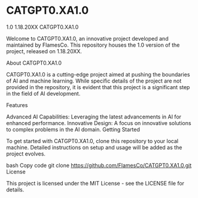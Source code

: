 # CATGPT0.XA1.0
1.0 1.18.20XX
CATGPT0.XA1.0

Welcome to CATGPT0.XA1.0, an innovative project developed and maintained by FlamesCo. This repository houses the 1.0 version of the project, released on 1.18.20XX.

About CATGPT0.XA1.0

CATGPT0.XA1.0 is a cutting-edge project aimed at pushing the boundaries of AI and machine learning. While specific details of the project are not provided in the repository, it is evident that this project is a significant step in the field of AI development.

Features

Advanced AI Capabilities: Leveraging the latest advancements in AI for enhanced performance.
Innovative Design: A focus on innovative solutions to complex problems in the AI domain.
Getting Started

To get started with CATGPT0.XA1.0, clone this repository to your local machine. Detailed instructions on setup and usage will be added as the project evolves.

bash
Copy code
git clone https://github.com/FlamesCo/CATGPT0.XA1.0.git
License

This project is licensed under the MIT License - see the LICENSE file for details.
